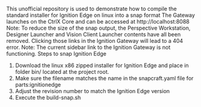 This unofficial repository is used to demonstrate how to compile the standard installer for Ignition Edge on linux into a snap format
The Gateway launches on the CtrlX Core and can be accessed at http://localhost:8088
Note: To reduce the size of the snap output, the Perspective Workstation, Designer Launcher and Vision Client Launcher contents have all been removed. Clicking those links in the Ignition Gateway will lead to a 404 error.
Note: The current sidebar link to the Ignition Gateway is not functioning.
Steps to snap Ignition Edge
1. Download the linux x86 zipped installer for Ignition Edge and place in folder bin/ located at the project root.
2. Make sure the filename matches the name in the snapcraft.yaml file for parts:ignitionedge
3. Adjust the revision number to match the Ignition Edge version
4. Execute the build-snap.sh

